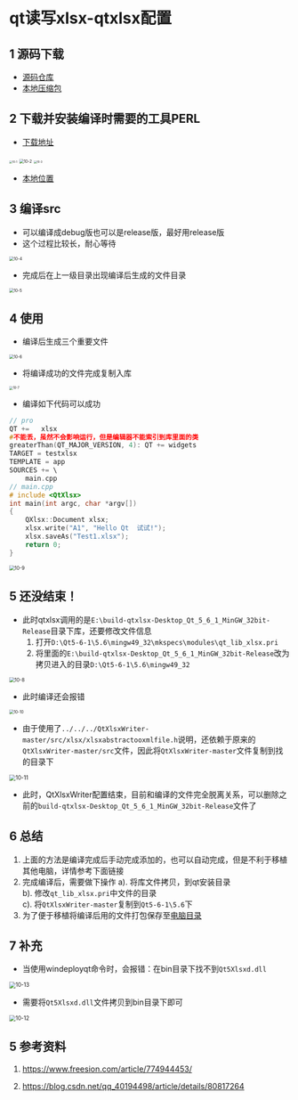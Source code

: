 # qt读写xlsx-qtxlsx配置   
## 1 源码下载   
- [源码仓库](https://github.com/dbzhang800/QtXlsxWriter)  
- [本地压缩包](./others/02-QtXlsxWriter-master.zip)   
## 2 下载并安装编译时需要的工具PERL   
- [下载地址](https://www.activestate.com/products/perl/downloads/)  
<img src="./img/10-1.png" alt="10-1" style="zoom: 33%;" />   
<img src="./img/10-2.png" alt="10-2" style="zoom: 50%;" />   
<img src="./img/10-3.png" alt="10-3" style="zoom: 33%;" />   

- [本地位置](./others/03-ActivePerl-5.28.1.exe)     

## 3 编译src   
- 可以编译成debug版也可以是release版，最好用release版   
- 这个过程比较长，耐心等待   
<img src="./img/10-4.png" alt="10-4" style="zoom: 50%;" />   

- 完成后在上一级目录出现编译后生成的文件目录   
<img src="./img/10-5.png" alt="10-5" style="zoom: 50%;" />   

## 4 使用   
- 编译后生成三个重要文件   
<img src="./img/10-6.png" alt="10-6" style="zoom: 50%;" />   

- 将编译成功的文件完成复制入库   
<img src="./img/10-7.png" alt="10-7" style="zoom: 40%;" />  

- 编译如下代码可以成功   
```c++
// pro
QT +=   xlsx
#不能丢，虽然不会影响运行，但是编辑器不能索引到库里面的类  
greaterThan(QT_MAJOR_VERSION, 4): QT += widgets   
TARGET = testxlsx
TEMPLATE = app
SOURCES += \
    main.cpp
// main.cpp  
# include <QtXlsx>
int main(int argc, char *argv[])
{
    QXlsx::Document xlsx;
    xlsx.write("A1", "Hello Qt  试试!");
    xlsx.saveAs("Test1.xlsx");
    return 0;
}
```
<img src="./img/10-9.png" alt="10-9" style="zoom: 60%;" />  


## 5 还没结束！    
- 此时qtxlsx调用的是`E:\build-qtxlsx-Desktop_Qt_5_6_1_MinGW_32bit-Release`目录下库，还要修改文件信息    
	1. 打开`D:\Qt5-6-1\5.6\mingw49_32\mkspecs\modules\qt_lib_xlsx.pri`   
	2. 将里面的`E:\build-qtxlsx-Desktop_Qt_5_6_1_MinGW_32bit-Release`改为拷贝进入的目录`D:\Qt5-6-1\5.6\mingw49_32`   

<img src="./img/10-8.png" alt="10-8" style="zoom: 60%;" />  

- 此时编译还会报错   

<img src="./img/10-10.png" alt="10-10" style="zoom: 50%;" />  

- 由于使用了`../../../QtXlsxWriter-master/src/xlsx/xlsxabstractooxmlfile.h`说明，还依赖于原来的`QtXlsxWriter-master/src`文件，因此将`QtXlsxWriter-master`文件复制到找的目录下   

<img src="./img/10-11.png" alt="10-11" style="zoom: 70%;" />    

- 此时，QtXlsxWriter配置结束，目前和编译的文件完全脱离关系，可以删除之前的`build-qtxlsx-Desktop_Qt_5_6_1_MinGW_32bit-Release`文件了     

## 6 总结   
1. 上面的方法是编译完成后手动完成添加的，也可以自动完成，但是不利于移植其他电脑，详情参考下面链接    
2. 完成编译后，需要做下操作
	a). 将库文件拷贝，到qt安装目录    
	b). 修改`qt_lib_xlsx.pri`中文件的目录    
	c). 将`QtXlsxWriter-master`复制到`Qt5-6-1\5.6`下       
3. 为了便于移植将编译后用的文件打包保存至[电脑目录](./others/04-QtXlsxWriter.zip)    

## 7 补充   
- 当使用windeployqt命令时，会报错：在bin目录下找不到`Qt5Xlsxd.dll`   

<img src="./img/10-13.png" alt="10-13" style="zoom: 70%;" />   

- 需要将`Qt5Xlsxd.dll`文件拷贝到bin目录下即可      

<img src="./img/10-12.png" alt="10-12" style="zoom: 70%;" />   

## 5 参考资料  
1. https://www.freesion.com/article/774944453/    

2. https://blog.csdn.net/qq_40194498/article/details/80817264    

   